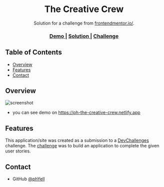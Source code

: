 <h1 align="center">The Creative Crew</h1>

<div align="center">
   Solution for a challenge from  <a href="http://frontendmentor.io" target="_blank">frontendmentor.io/</a>.
</div>

<div align="center">
  <h3>
    <a href="https://ph-the-creative-crew.netlify.app">
      Demo
    </a>
    <span> | </span>
    <a href="https://github.com/PhYell/theCreativeCrew">
      Solution
    </a>
    <span> | </span>
    <a href="https://devchallenges.io/challenges/hhmesazsqgKXrTkYkt0U">
      Challenge
    </a>
  </h3>
</div>

<!-- TABLE OF CONTENTS -->

## Table of Contents

-   [Overview](#overview)
-   [Features](#features)
-   [Contact](#contact)

<!-- OVERVIEW -->

## Overview

![screenshot](https://i.ibb.co/xYN94kG/image.png)

-   you can see demo on https://ph-the-creative-crew.netlify.app

## Features

This application/site was created as a submission to a [DevChallenges](https://devchallenges.io/challenges) challenge. The [challenge](https://devchallenges.io/challenges/hhmesazsqgKXrTkYkt0U) was to build an application to complete the given user stories.

## Contact

-   GitHub [@phYell](https://github.com/PhYell)
